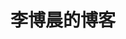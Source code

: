 ---
# Feel free to add content and custom Front Matter to this file.
# To modify the layout, see https://jekyllrb.com/docs/themes/#overriding-theme-defaults
layout: home
permalink: /zh/
background: '/assets/images/banner.jpg'
language: "zh"
title: 李博晨的博客
description: 这是我的个人博客，如果你想联系我，请给我发邮件。
---